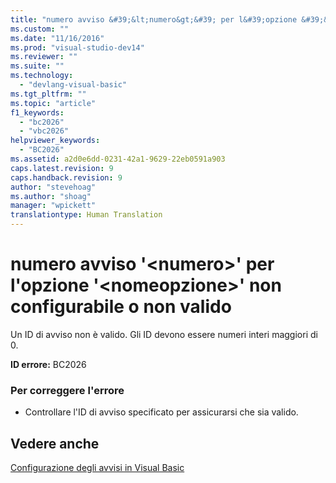 ```yaml
---
title: "numero avviso &#39;&lt;numero&gt;&#39; per l&#39;opzione &#39;&lt;nomeopzione&gt;&#39; non configurabile o non valido | Microsoft Docs"
ms.custom: ""
ms.date: "11/16/2016"
ms.prod: "visual-studio-dev14"
ms.reviewer: ""
ms.suite: ""
ms.technology: 
  - "devlang-visual-basic"
ms.tgt_pltfrm: ""
ms.topic: "article"
f1_keywords: 
  - "bc2026"
  - "vbc2026"
helpviewer_keywords: 
  - "BC2026"
ms.assetid: a2d0e6dd-0231-42a1-9629-22eb0591a903
caps.latest.revision: 9
caps.handback.revision: 9
author: "stevehoag"
ms.author: "shoag"
manager: "wpickett"
translationtype: Human Translation
---
```

# numero avviso &#39;&lt;numero&gt;&#39; per l&#39;opzione &#39;&lt;nomeopzione&gt;&#39; non configurabile o non valido
Un ID di avviso non è valido. Gli ID devono essere numeri interi maggiori di 0.  
  
 **ID errore:** BC2026  
  
### Per correggere l'errore  
  
-   Controllare l'ID di avviso specificato per assicurarsi che sia valido.  
  
## Vedere anche  
 [Configurazione degli avvisi in Visual Basic](/visual-studio/ide/configuring-warnings-in-visual-basic)